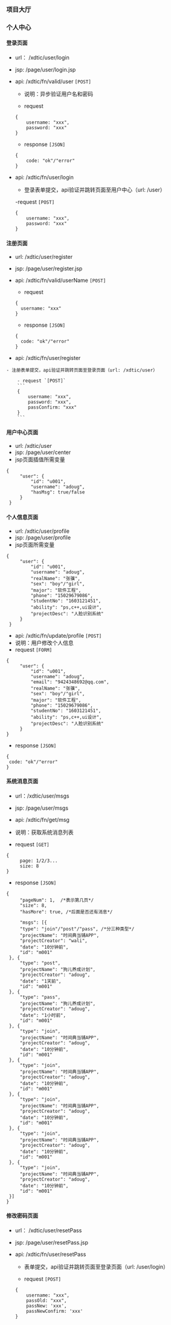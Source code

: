 ### 项目大厅

### 个人中心

#### 登录页面

- url： /xdtic/user/login
- jsp: /page/user/login.jsp

- api: /xdtic/fn/valid/user `[POST]`

   - 说明：异步验证用户名和密码

   - request
    ```
    {
        username: "xxx",
        password: "xxx"
    }
    ```
    
    - response `[JSON]`
    ```
    {
        code: "ok"/"error"
    }
    ```


- api: /xdtic/fn/user/login

    - 登录表单提交，api验证并跳转页面至用户中心（url: /user）
    
    -request `[POST]`
    ```
    {
        username: "xxx",
        password: "xxx"
    }
    ```

#### 注册页面

   - url: /xdtic/user/register
   - jsp: /page/user/register.jsp
   
   - api: /xdtic/fn/valid/userName `[POST]`
       - request
       ```
       {
         username: "xxx"
       }
       ```
       - response `[JSON]`
       ```
       {
         code: "ok"/"error"
       }
       ```

   - api: /xdtic/fn/user/register

    - 注册表单提交，api验证并跳转页面至登录页面（url: /xdtic/user）
    
        - request `[POST]`
        ```
        {
            username: "xxx",
            password: "xxx",
            passConfirm: "xxx"
        }
        ```

#### 用户中心页面

   - url: /xdtic/user
   - jsp: /page/user/center
   - jsp页面插值所需变量
   ```
   {
    	"user": {
    		"id": "u001",
    		"username": "adoug",
    		"hasMsg": true/false
    	}
    }
   ```

#### 个人信息页面

   - url: /xdtic/user/profile
   - jsp: /page/user/profile
   - jsp页面所需变量
   ```
   {
    	"user": {
    		"id": "u001",
    		"username": "adoug",
    		"realName": "张骥",
			"sex": "boy"/"girl",
			"major": "软件工程",
			"phone": "15029679086",
			"studentNo": "1603121451",
			"ability": "ps,c++,ui设计",
			"projectDesc": "人脸识别系统"
    	}
    }
   ```
   - api: /xdtic/fn/update/profile `[POST]`
   - 说明：用户修改个人信息
   - request `[FORM]`
   ```
   {
        "user": {
    		"id": "u001",
    		"username": "adoug",
    		"email": "9424348692@qq.com",
    		"realName": "张骥",
			"sex": "boy"/"girl",
			"major": "软件工程",
			"phone": "15029679086",
			"studentNo": "1603121451",
			"ability": "ps,c++,ui设计",
			"projectDesc": "人脸识别系统"
    	}
   }
   ```
   
   - response `[JSON]`
   ```
   {
    code: "ok"/"error"
   }
   ```
   
#### 系统消息页面

   - url：/xdtic/user/msgs
   - jsp: /page/user/msgs
   
   - api: /xdtic/fn/get/msg
   - 说明：获取系统消息列表
   - request `[GET]`
   ```
   {
        page: 1/2/3...
        size: 8
   }
   ```
   - response `[JSON]`
   ```
   {
        "pageNum": 1,  /*表示第几页*/
    	"size": 8,
    	"hasMore": true, /*后面是否还有消息*/
    	
        "msgs": [{
		"type": "join"/"post"/"pass", /*分三种类型*/
		"projectName": "时间典当铺APP",
		"projectCreator": "wali",
		"date": "10分钟前",
		"id": "m001"
	}, {
		"type": "post",
		"projectName": "狗儿养成计划",
		"projectCreator": "adoug",
		"date": "1天前",
		"id": "m001"
	}, {
		"type": "pass",
		"projectName": "狗儿养成计划",
		"projectCreator": "adoug",
		"date": "1小时前",
		"id": "m001"
	}, {
		"type": "join",
		"projectName": "时间典当铺APP",
		"projectCreator": "adoug",
		"date": "10分钟前",
		"id": "m001"
	}, {
		"type": "join",
		"projectName": "时间典当铺APP",
		"projectCreator": "adoug",
		"date": "10分钟前",
		"id": "m001"
	}, {
		"type": "join",
		"projectName": "时间典当铺APP",
		"projectCreator": "adoug",
		"date": "10分钟前",
		"id": "m001"
	}, {
		"type": "join",
		"projectName": "时间典当铺APP",
		"projectCreator": "adoug",
		"date": "10分钟前",
		"id": "m001"
	}, {
		"type": "join",
		"projectName": "时间典当铺APP",
		"projectCreator": "adoug",
		"date": "10分钟前",
		"id": "m001"
	}]
   }
   ```

#### 修改密码页面

- url： /xdtic/user/resetPass
- jsp: /page/user/resetPass.jsp

- api: /xdtic/fn/user/resetPass

    - 表单提交，api验证并跳转页面至登录页面（url: /user/login）
    
    - request `[POST]`
    ```
    {
        username: "xxx",
        passOld: "xxx",
        passNew: 'xxx',
        passNewConfirm: 'xxx'
    }
    ```